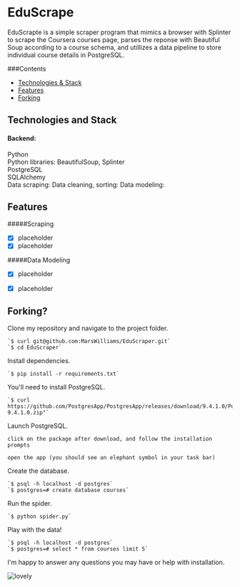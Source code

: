 EduScrape
================
EduScrapte is a simple scraper program that mimics a browser with Splinter to scrape the Coursera courses page, parses the reponse with Beautiful Soup according to a course schema, and utillizes a data pipeline to store individual course details in PostgreSQL.

###Contents
<ul>
	<li><a href="#technologies-and-stack">Technologies & Stack</a></li>
	<li><a href="#features">Features</a></li>
	<li><a href="#forking">Forking</a></li>
</ul>


Technologies and Stack
------------------------
<h4>Backend:</h4>
Python<br>
Python libraries: BeautifulSoup, Splinter<br>
PostgreSQL<br>
SQLAlchemy<br>
Data scraping: 
Data cleaning, sorting: 
Data modeling: 


Features
-------------------
#####Scraping
- [X] placeholder
- [X] placeholder

#####Data Modeling
- [X] placeholder
- [X] placeholder


Forking?
-----------------------
Clone my repository and navigate to the project folder.

	`$ curl git@github.com:MarsWilliams/EduScraper.git`
	`$ cd EduScraper`


Install dependencies.

	`$ pip install -r requirements.txt`


You'll need to install PostgreSQL.

	`$ curl https://github.com/PostgresApp/PostgresApp/releases/download/9.4.1.0/Postgres-9.4.1.0.zip"`

	
Launch PostgreSQL.

	click on the package after download, and follow the installation prompts

	open the app (you should see an elephant symbol in your task bar)


Create the database.

	`$ psql -h localhost -d postgres`
	`$ postgres=# create database courses`


Run the spider.

	`$ python spider.py`


Play with the data!

	`$ psql -h localhost -d postgres`
	`$ postgres=# select * from courses limit 5`


I'm happy to answer any questions you may have or help with installation.

![lovely](https://cloud.githubusercontent.com/assets/6811339/5433884/6ed29e24-8400-11e4-906d-cb4bec19b8e4.png)



